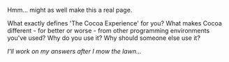Hmm... might as well make this a real page.

What exactly defines 'The Cocoa Experience' for you? What makes Cocoa different - for better or worse - from other programming environments you've used? Why do you use it? Why should someone else use it?

*I'll work on my answers after I mow the lawn...*